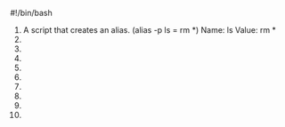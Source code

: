 #!/bin/bash
1. A script that creates an alias. (alias -p ls = rm *)
   Name: ls
   Value: rm *
2.
3.
4.
5.
6.
7.
8.
9.
10.